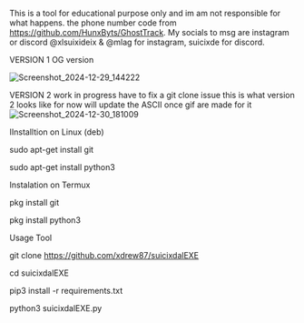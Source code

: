 This is a tool for educational purpose only and im am not responsible for what happens. 
the phone number code from https://github.com/HunxByts/GhostTrack. 
My socials to msg are instagram or discord @xlsuixideix & @mlag for instagram, suicixde for discord.

VERSION 1 OG version 

![Screenshot_2024-12-29_144222](https://github.com/user-attachments/assets/d88e7885-01f9-4fcb-a2dc-6149e276b5fd)



VERSION 2 work in progress have to fix a git clone issue this is what version 2 looks like for now will update the ASCII once gif are made for it  
![Screenshot_2024-12-30_181009](https://github.com/user-attachments/assets/5378cb8e-fa79-4753-8477-d597bf165faf)



IInstalltion on Linux (deb)

sudo apt-get install git

sudo apt-get install python3


Instalation on Termux

pkg install git

pkg install python3



Usage Tool

git clone https://github.com/xdrew87/suicixdalEXE

cd suicixdalEXE

pip3 install -r requirements.txt

python3 suicixdalEXE.py
